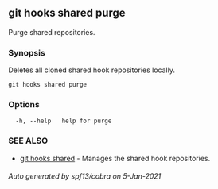 ## git hooks shared purge

Purge shared repositories.

### Synopsis

Deletes all cloned shared hook repositories locally.

```
git hooks shared purge
```

### Options

```
  -h, --help   help for purge
```

### SEE ALSO

* [git hooks shared](git_hooks_shared.md)	 - Manages the shared hook repositories.

###### Auto generated by spf13/cobra on 5-Jan-2021
